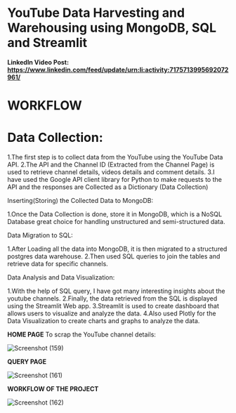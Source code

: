 # YouTube Data Harvesting and Warehousing using MongoDB, SQL and Streamlit
**LinkedIn Video Post: https://www.linkedin.com/feed/update/urn:li:activity:7175713995692072961/**
# WORKFLOW

# Data Collection:

  1.The first step is to collect data from the YouTube using the YouTube Data API. 
  2.The API and the Channel ID (Extracted from the Channel Page) is used to retrieve channel details, 
    videos details and comment details. 
  3.I have used the Google API client library for Python to make requests to the API and the responses 
    are Collected as a Dictionary (Data Collection)
    
Inserting(Storing) the Collected Data to MongoDB:

  1.Once the Data Collection is done, store it in MongoDB, which is a NoSQL Database great choice for 
  handling unstructured and semi-structured data.
  
Data Migration to SQL:

  1.After Loading all the data into MongoDB, it is then migrated to a structured postgres data warehouse.
  2.Then used SQL queries to join the tables and retrieve data for specific channels.
  
Data Analysis and Data Visualization:

  1.With the help of SQL query, I have got many interesting insights about the youtube channels.
  2.Finally, the data retrieved from the SQL is displayed using the Streamlit Web app.
  3.Streamlit is used to create dashboard that allows users to visualize and analyze the data. 
  4.Also used Plotly for the Data Visualization to create charts and graphs to analyze the data.


**HOME PAGE**
To scrap the YouTube channel details:


![Screenshot (159)](https://github.com/Lavan1999/YouTube-Project/assets/152668558/b8a3abe9-15d2-4123-9101-1320c6035928)



**QUERY PAGE**


![Screenshot (161)](https://github.com/Lavan1999/YouTube-Project/assets/152668558/45a88d25-116e-40e0-8352-6467f97b13c1)


**WORKFLOW OF THE PROJECT**


![Screenshot (162)](https://github.com/Lavan1999/YouTube-Project/assets/152668558/7d03a97c-07c2-4a1d-b3ce-38988459d72c)




